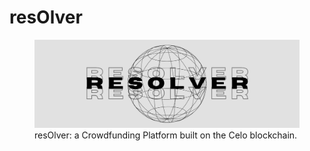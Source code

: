 # resOlver

<figure>
    <img src="presentation_img/resOlver_logo.png" alt="resOlver Logo" />
    <figcaption>resOlver: a Crowdfunding Platform built on the Celo blockchain.</figcaption>
</figure>



